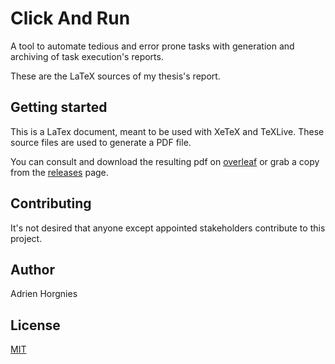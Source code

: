 # Click And Run
A tool to automate tedious and error prone tasks with generation and archiving of task execution's reports.

These are the LaTeX sources of my thesis's report.

## Getting started

This is a LaTex document, meant to be used with XeTeX and TeXLive.
These source files are used to generate a PDF file.

You can consult and download the resulting pdf on [overleaf] or grab a copy from the [releases] page.

## Contributing

It's not desired that anyone except appointed stakeholders contribute to this project.

## Author

Adrien Horgnies

## License

[MIT][license]

[releases]: https://github.com/click-and-run/thesis/releases
[license]: https://github.com/click-and-run/thesis/blob/master/LICENSE.txt
[overleaf]: https://www.overleaf.com/read/nrhnszntmwgs
